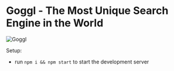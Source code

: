 # Goggl - The Most Unique Search Engine in the World

![Goggl](https://i.ibb.co/yQdYhtq/image.png)

Setup:
- run ```npm i && npm start``` to start the development server

